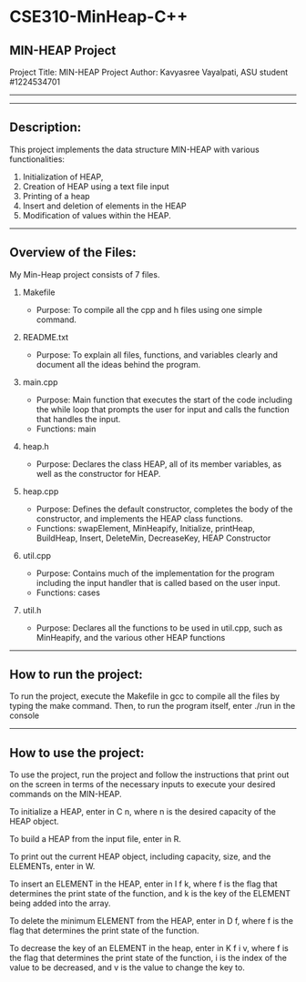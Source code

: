# CSE310-MinHeap-C++

## MIN-HEAP Project

Project Title: MIN-HEAP Project
Author: Kavyasree Vayalpati, ASU student #1224534701

---

---

## Description:

This project implements the data structure MIN-HEAP with various functionalities:

1. Initialization of HEAP,
2. Creation of HEAP using a text file input
3. Printing of a heap
4. Insert and deletion of elements in the HEAP
5. Modification of values within the HEAP.

---

## Overview of the Files:

My Min-Heap project consists of 7 files.

1. Makefile

   - Purpose: To compile all the cpp and h files using one simple command.

2. README.txt

   - Purpose: To explain all files, functions, and variables clearly and document all the ideas behind the program.

3. main.cpp

   - Purpose: Main function that executes the start of the code including the while loop that prompts the user for input and calls the function that handles the input.
   - Functions: main

4. heap.h

   - Purpose: Declares the class HEAP, all of its member variables, as well as the constructor for HEAP.

5. heap.cpp

   - Purpose: Defines the default constructor, completes the body of the constructor, and implements the HEAP class functions.
   - Functions: swapElement, MinHeapify, Initialize, printHeap, BuildHeap, Insert, DeleteMin, DecreaseKey, HEAP Constructor

6. util.cpp

   - Purpose: Contains much of the implementation for the program including the input handler that is called based on the user input.
   - Functions: cases

7. util.h
   - Purpose: Declares all the functions to be used in util.cpp, such as MinHeapify, and the various other HEAP functions

---

## How to run the project:

To run the project, execute the Makefile in gcc to compile all the files by typing the make command. Then, to run the program itself, enter ./run in the console

---

## How to use the project:

To use the project, run the project and follow the instructions that print out on the screen in terms of the necessary inputs to execute your desired commands on the MIN-HEAP.

To initialize a HEAP, enter in C n, where n is the desired capacity of the HEAP object.

To build a HEAP from the input file, enter in R.

To print out the current HEAP object, including capacity, size, and the ELEMENTs, enter in W.

To insert an ELEMENT in the HEAP, enter in I f k, where f is the flag that determines the print state of the function, and k is the key of the ELEMENT being added into the array.

To delete the minimum ELEMENT from the HEAP, enter in D f, where f is the flag that determines the print state of the function.

To decrease the key of an ELEMENT in the heap, enter in K f i v, where f is the flag that determines the print state of the function, i is the index of the value to be decreased, and v is the value to change the key to.
